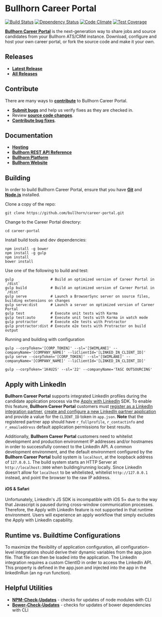 # Bullhorn Career Portal

[![Build Status](https://travis-ci.org/bullhorn/career-portal.svg)](https://travis-ci.org/bullhorn/career-portal)
[![Dependency Status](https://gemnasium.com/bullhorn/career-portal.svg)](https://gemnasium.com/bullhorn/career-portal)
[![Code Climate](https://codeclimate.com/github/bullhorn/career-portal/badges/gpa.svg)](https://codeclimate.com/github/bullhorn/career-portal)
[![Test Coverage](https://codeclimate.com/github/bullhorn/career-portal/badges/coverage.svg)](https://codeclimate.com/github/bullhorn/career-portal/coverage)

**[Bullhorn Career Portal](http://www.bullhorn.com)** is the next-generation way to share jobs and source candidates from your Bullhorn ATS/CRM instance. Download, configure and host your own career portal, or fork the source code and make it your own.

## Releases

* **[Latest Release](https://github.com/bullhorn/career-portal/releases/latest)**
* **[All Releases](https://github.com/bullhorn/career-portal/releases)**

## Contribute

There are many ways to **[contribute](https://github.com/bullhorn/career-portal/blob/master/CONTRIBUTING.md)** to Bullhorn Career Portal.
* **[Submit bugs](https://github.com/bullhorn/career-portal/issues)** and help us verify fixes as they are checked in.
* Review **[source code changes](https://github.com/bullhorn/career-portal/pulls)**.
* **[Contribute bug fixes](https://github.com/bullhorn/career-portal/blob/master/CONTRIBUTING.md)**.

## Documentation

*  **[Hosting](https://github.com/bullhorn/career-portal/wiki)**
*  **[Bullhorn REST API Reference](http://developer.bullhorn.com/articles/getting_started)**
*  **[Bullhorn Platform](http://bullhorn.github.io/platform)**
*  **[Bullhorn Website](http://www.bullhorn.com)**

## Building

In order to build Bullhorn Career Portal, ensure that you have **[Git](http://git-scm.com/downloads)** and **[Node.js](http://nodejs.org)** installed.

Clone a copy of the repo:

```
git clone https://github.com/bullhorn/career-portal.git
```

Change to the Career Portal directory:

```
cd career-portal
```

Install build tools and dev dependencies:

```
npm install -g bower
npm install -g gulp
npm install
bower install
```

Use one of the following to build and test:

```
gulp                 # Build an optimized version of Career Portal in `/dist`
gulp build           # Build an optimized version of Career Portal in `/dist`
gulp serve           # Launch a BrowserSync server on source files, building extensions on changes
gulp serve:dist      # Launch a server on optimized version of Career Portal
gulp test            # Execute unit tests with Karma
gulp test:auto       # Execute unit tests with Karma in watch mode
gulp protractor      # Execute e2e tests with Protractor
gulp protractor:dist # Execute e2e tests with Protractor on build output
```

Running and building with configuration

```
gulp --corpToken='[CORP_TOKEN]' --sl='[SWIMLANE]' --companyName='[COMPANY_NAME]' --liClientId='[LINKED_IN_CLIENT_ID]'
gulp serve --corpToken='[CORP_TOKEN]' --sl='[SWIMLANE]' --companyName='[COMPANY_NAME]' --liClientId='[LINKED_IN_CLIENT_ID]'

gulp --corpToken='1K4U2S' --sl='22' --companyName='TASC OUTSOURCING'

```

## Apply with LinkedIn

**Bullhorn Career Portal** supports integrated LinkedIn profiles during the candidate application process via the
[Apply with LinkedIn](https://developer.linkedin.com/docs/apply-with-linkedin) SDK. To enable this feature, **Bullhorn Career
Portal** customers must [register as a LinkedIn integration partner](https://developer.linkedin.com/partner-programs/apply),
[create and configure a new LinkedIn partner application](https://www.linkedin.com/developer/apps/new) and provide a value for the
`CLIENT_ID` token in `app.json`. **Note** that the registered partner app should  have `r_fullprofile`, `r_contactinfo` and
`r_emailaddress` default application permissions for best results.

Additionally, **Bullhorn Career Portal** customers need to whitelist development and production environment IP addresses and/or
hostnames in order to successfully connect to the LinkedIn API. A common development environment, and the default environment configured by
the **Bullhorn Career Portal** build system is `localhost`, at the loopback address of `127.0.0.1`. The build system starts
an HTTP Server at `http://localhost:3000` when building/running locally. Since LinkedIn doesn't allow for `localhost` to be whitelisted,
whitelist `http://127.0.0.1` instead, and point the browser to the raw IP address.

#### iOS & Safari

Unfortunately, LinkedIn's JS SDK is incompatible with iOS 5+ due to the way that Javascript is paused during cross-window
communication processes. Therefore, the Apply with LinkedIn feature is not supported in that runtime environment. Users will
experience an apply workflow that simply excludes the Apply with LinkedIn capability.


## Runtime vs. Buildtime Configurations

To maximize the flexibility of application configuration, all configuration-level integrations should derive their
dynamic variables from the app.json file. That file can then be loaded into the application. The LinkedIn integration
requires a custom ClientID in order to access the LinkedIn API. This property is defined in the app.json and injected
into the app in the linkedInRun (an ng-run function).

## Helpful Utilities

* **[NPM-Check-Updates](https://github.com/tjunnone/npm-check-updates)** - checks for updates of node modules with CLI
* **[Bower-Check-Updates](https://github.com/se-panfilov/bower-check-updates)** - checks for updates of bower dependencies with CLI
